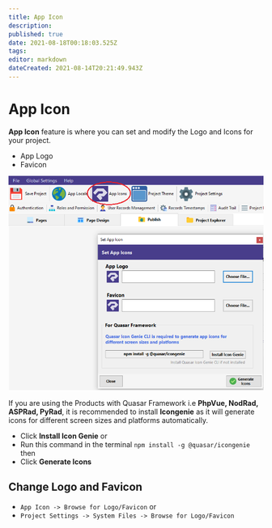 ```yaml
---
title: App Icon
description: 
published: true
date: 2021-08-18T00:18:03.525Z
tags: 
editor: markdown
dateCreated: 2021-08-14T20:21:49.943Z
---
```


# App Icon
**App Icon** feature is where you can set and modify the Logo and Icons for your project.
- App Logo
- Favicon

![1.png](/settings-style/appicon/1.png)

If you are using the Products with Quasar Framework i.e **PhpVue, NodRad, ASPRad, PyRad**, it is recommended to install **Icongenie** as it will generate icons for different screen sizes and platforms automatically.

- Click **Install Icon Genie** or
- Run this command in the terminal `npm install -g @quasar/icongenie`
then
- Click **Generate Icons**

## Change Logo and Favicon
- `App Icon -> Browse for Logo/Favicon` or
- `Project Settings -> System Files -> Browse for Logo/Favicon`
